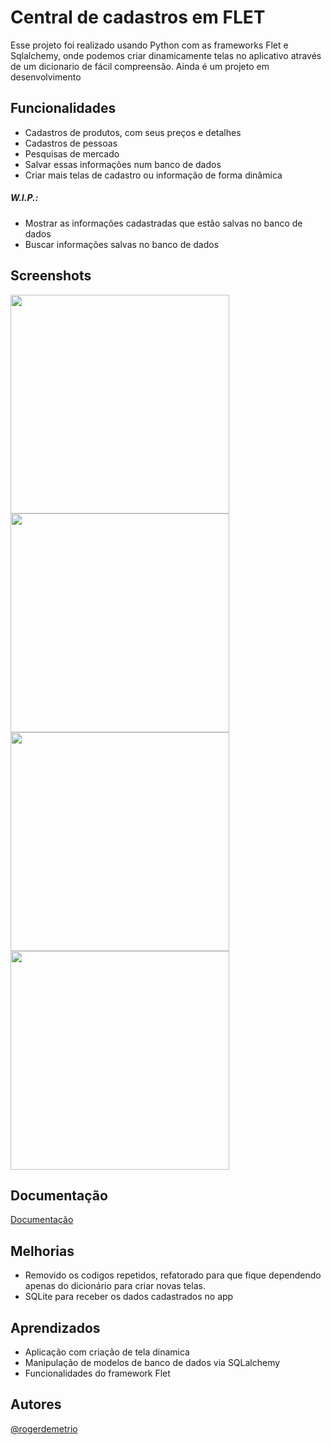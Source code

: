 # Central de cadastros em FLET

Esse projeto foi realizado usando Python com as frameworks Flet e Sqlalchemy, onde podemos criar dinamicamente telas no aplicativo através de um dicionario de fácil compreensão.
Ainda é um projeto em desenvolvimento


## Funcionalidades

- Cadastros de produtos, com seus preços e detalhes
- Cadastros de pessoas
- Pesquisas de mercado 
- Salvar essas informações num banco de dados
- Criar mais telas de cadastro ou informação de forma dinâmica
##### W.I.P.:
- Mostrar as informações cadastradas que estão salvas no banco de dados
- Buscar informações salvas no banco de dados


## Screenshots

<img src="https://github.com/user-attachments/assets/25ed38a6-c5d7-4af3-8e95-49ab8f81ae6f" height="350" /> <img src="https://github.com/user-attachments/assets/ee926547-20b1-42c3-9c06-1fe2d96b3f37" height="350" /> <img src="https://github.com/user-attachments/assets/eaf3905b-6cf6-439c-8aca-d10a23c8492b" height="350" /> <img src="https://github.com/user-attachments/assets/6130820f-e7f3-4286-a5f6-36f4cf543273" height="350" />


## Documentação

[Documentação](https://app.gitbook.com/o/vOPvKdkMI16QJERoLVEh/s/dtj8dGiSpf6pLnUSTZsm/)


## Melhorias

- Removido os codigos repetidos, refatorado para que fique dependendo apenas do dicionário para criar novas telas.
- SQLite para receber os dados cadastrados no app


## Aprendizados

- Aplicação com criação de tela dinamica
- Manipulação de modelos de banco de dados via SQLalchemy
- Funcionalidades do framework Flet


## Autores
[@rogerdemetrio](https://www.github.com/rogerdemetrio)


